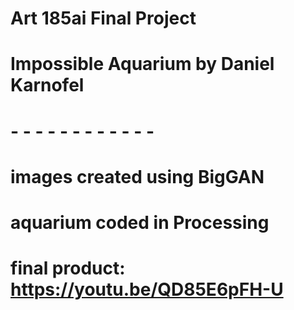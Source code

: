 # Art 185ai Final Project
# Impossible Aquarium by Daniel Karnofel
# - - - - - - - - - - - - 
# images created using BigGAN
# aquarium coded in Processing
# final product: https://youtu.be/QD85E6pFH-U
